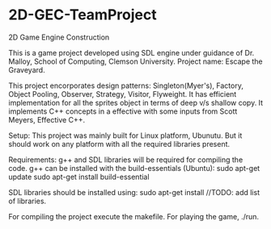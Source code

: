 # 2D-GEC-TeamProject
2D Game Engine Construction

This is a game project developed using SDL engine under guidance of Dr. Malloy, School of Computing, Clemson University.
Project name: Escape the Graveyard.

This project encorporates design patterns: Singleton(Myer's), Factory, Object Pooling, Observer, Strategy, Visitor, Flyweight. 
It has efficient implementation for all the sprites object in terms of deep v/s shallow copy. It implements C++ concepts in a effective with some inputs from Scott Meyers, Effective C++.

Setup:
This project was mainly built for Linux platform, Ubunutu. But it should work on any platform with all the required libraries present.

Requirements:
g++ and SDL libraries will be required for compiling the code.
g++ can be installed with the build-essentials (Ubuntu):
sudo apt-get update
sudo apt-get install build-essential

SDL libraries should be installed using:
sudo apt-get install //TODO: add list of libraries.

For compiling the project execute the makefile.
For playing the game, ./run.
